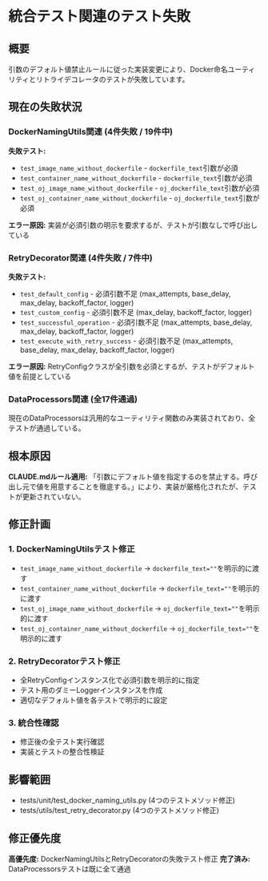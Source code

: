 # 統合テスト関連のテスト失敗

## 概要
引数のデフォルト値禁止ルールに従った実装変更により、Docker命名ユーティリティとリトライデコレータのテストが失敗しています。

## 現在の失敗状況

### DockerNamingUtils関連 (4件失敗 / 19件中)
**失敗テスト:**
- `test_image_name_without_dockerfile` - `dockerfile_text`引数が必須
- `test_container_name_without_dockerfile` - `dockerfile_text`引数が必須
- `test_oj_image_name_without_dockerfile` - `oj_dockerfile_text`引数が必須
- `test_oj_container_name_without_dockerfile` - `oj_dockerfile_text`引数が必須

**エラー原因:** 実装が必須引数の明示を要求するが、テストが引数なしで呼び出している

### RetryDecorator関連 (4件失敗 / 7件中)
**失敗テスト:**
- `test_default_config` - 必須引数不足 (max_attempts, base_delay, max_delay, backoff_factor, logger)
- `test_custom_config` - 必須引数不足 (max_delay, backoff_factor, logger)
- `test_successful_operation` - 必須引数不足 (max_attempts, base_delay, max_delay, backoff_factor, logger)
- `test_execute_with_retry_success` - 必須引数不足 (max_attempts, base_delay, max_delay, backoff_factor, logger)

**エラー原因:** RetryConfigクラスが全引数を必須とするが、テストがデフォルト値を前提としている

### DataProcessors関連 (全17件通過)
現在のDataProcessorsは汎用的なユーティリティ関数のみ実装されており、全テストが通過している。

## 根本原因
**CLAUDE.mdルール適用:** 「引数にデフォルト値を指定するのを禁止する。呼び出し元で値を用意することを徹底する。」により、実装が厳格化されたが、テストが更新されていない。

## 修正計画

### 1. DockerNamingUtilsテスト修正
- `test_image_name_without_dockerfile` → `dockerfile_text=""`を明示的に渡す
- `test_container_name_without_dockerfile` → `dockerfile_text=""`を明示的に渡す
- `test_oj_image_name_without_dockerfile` → `oj_dockerfile_text=""`を明示的に渡す
- `test_oj_container_name_without_dockerfile` → `oj_dockerfile_text=""`を明示的に渡す

### 2. RetryDecoratorテスト修正
- 全RetryConfigインスタンス化で必須引数を明示的に指定
- テスト用のダミーLoggerインスタンスを作成
- 適切なデフォルト値を各テストで明示的に設定

### 3. 統合性確認
- 修正後の全テスト実行確認
- 実装とテストの整合性検証

## 影響範囲
- tests/unit/test_docker_naming_utils.py (4つのテストメソッド修正)
- tests/utils/test_retry_decorator.py (4つのテストメソッド修正)

## 修正優先度
**高優先度:** DockerNamingUtilsとRetryDecoratorの失敗テスト修正
**完了済み:** DataProcessorsテストは既に全て通過